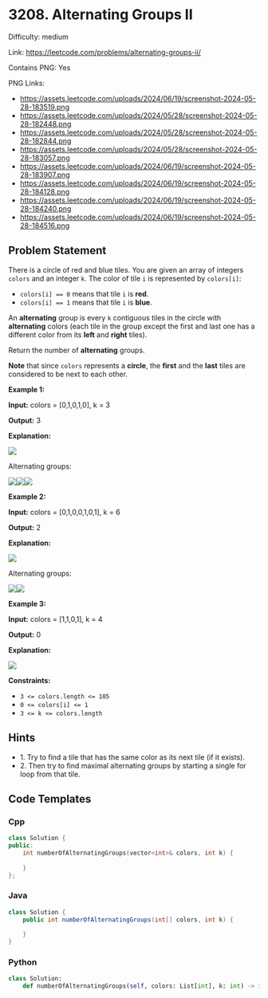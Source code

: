 # 3208. Alternating Groups II

Difficulty: medium

Link: https://leetcode.com/problems/alternating-groups-ii/

Contains PNG: Yes

PNG Links:
- https://assets.leetcode.com/uploads/2024/06/19/screenshot-2024-05-28-183519.png
- https://assets.leetcode.com/uploads/2024/05/28/screenshot-2024-05-28-182448.png
- https://assets.leetcode.com/uploads/2024/05/28/screenshot-2024-05-28-182844.png
- https://assets.leetcode.com/uploads/2024/05/28/screenshot-2024-05-28-183057.png
- https://assets.leetcode.com/uploads/2024/06/19/screenshot-2024-05-28-183907.png
- https://assets.leetcode.com/uploads/2024/06/19/screenshot-2024-05-28-184128.png
- https://assets.leetcode.com/uploads/2024/06/19/screenshot-2024-05-28-184240.png
- https://assets.leetcode.com/uploads/2024/06/19/screenshot-2024-05-28-184516.png

## Problem Statement

There is a circle of red and blue tiles. You are given an array of integers `colors` and an integer `k`. The color of tile `i` is represented by `colors[i]`:

* `colors[i] == 0` means that tile `i` is **red**.
* `colors[i] == 1` means that tile `i` is **blue**.

An **alternating** group is every `k` contiguous tiles in the circle with **alternating** colors (each tile in the group except the first and last one has a different color from its **left** and **right** tiles).

Return the number of **alternating** groups.

**Note** that since `colors` represents a **circle**, the **first** and the **last** tiles are considered to be next to each other.

**Example 1:**

**Input:** colors \= \[0,1,0,1,0], k \= 3

**Output:** 3

**Explanation:**

**![](https://assets.leetcode.com/uploads/2024/06/19/screenshot-2024-05-28-183519.png)**

Alternating groups:

![](https://assets.leetcode.com/uploads/2024/05/28/screenshot-2024-05-28-182448.png)![](https://assets.leetcode.com/uploads/2024/05/28/screenshot-2024-05-28-182844.png)![](https://assets.leetcode.com/uploads/2024/05/28/screenshot-2024-05-28-183057.png)

**Example 2:**

**Input:** colors \= \[0,1,0,0,1,0,1], k \= 6

**Output:** 2

**Explanation:**

**![](https://assets.leetcode.com/uploads/2024/06/19/screenshot-2024-05-28-183907.png)**

Alternating groups:

![](https://assets.leetcode.com/uploads/2024/06/19/screenshot-2024-05-28-184128.png)![](https://assets.leetcode.com/uploads/2024/06/19/screenshot-2024-05-28-184240.png)

**Example 3:**

**Input:** colors \= \[1,1,0,1], k \= 4

**Output:** 0

**Explanation:**

![](https://assets.leetcode.com/uploads/2024/06/19/screenshot-2024-05-28-184516.png)

**Constraints:**

* `3 <= colors.length <= 105`
* `0 <= colors[i] <= 1`
* `3 <= k <= colors.length`

## Hints

- 1\. Try to find a tile that has the same color as its next tile (if it exists).
- 2\. Then try to find maximal alternating groups by starting a single for loop from that tile.

## Code Templates

### Cpp
```cpp
class Solution {
public:
    int numberOfAlternatingGroups(vector<int>& colors, int k) {
        
    }
};
```

### Java
```java
class Solution {
    public int numberOfAlternatingGroups(int[] colors, int k) {
        
    }
}
```

### Python
```python
class Solution:
    def numberOfAlternatingGroups(self, colors: List[int], k: int) -> int:
        
```

